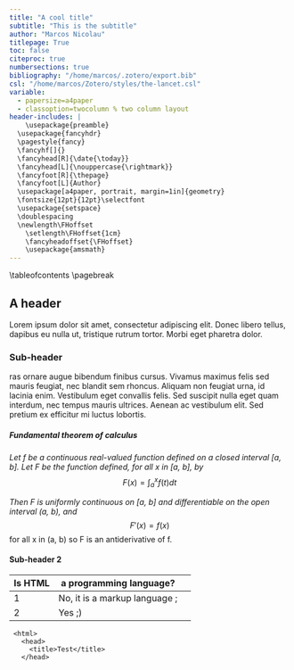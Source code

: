 ```yaml
---
title: "A cool title"
subtitle: "This is the subtitle"
author: "Marcos Nicolau"
titlepage: True
toc: false
citeproc: true
numbersections: true
bibliography: "/home/marcos/.zotero/export.bib"
csl: "/home/marcos/Zotero/styles/the-lancet.csl"
variable: 
  - papersize=a4paper
  - classoption=twocolumn % two column layout
header-includes: |
	\usepackage{preamble} 
  \usepackage{fancyhdr}
  \pagestyle{fancy}
  \fancyhf[]{}
  \fancyhead[R]{\date{\today}}
  \fancyhead[L]{\nouppercase{\rightmark}}
  \fancyfoot[R]{\thepage}
  \fancyfoot[L]{Author}
  \usepackage[a4paper, portrait, margin=1in]{geometry}
  \fontsize{12pt}{12pt}\selectfont
  \usepackage{setspace}
  \doublespacing
  \newlength\FHoffset
	\setlength\FHoffset{1cm}
	\fancyheadoffset{\FHoffset}
	\usepackage{amsmath}
---
```


\tableofcontents
\pagebreak

## A header

Lorem ipsum dolor sit amet, consectetur adipiscing elit. Donec libero tellus, dapibus eu nulla ut, tristique rutrum tortor. Morbi eget pharetra dolor.

### Sub-header

ras ornare augue bibendum finibus cursus. Vivamus maximus felis sed mauris feugiat, nec blandit sem rhoncus. Aliquam non feugiat urna, id lacinia enim. Vestibulum eget convallis felis. Sed suscipit nulla eget quam interdum, nec tempus mauris ultrices. Aenean ac vestibulum elit. Sed pretium ex efficitur mi luctus lobortis.

##### Fundamental theorem of calculus

_Let f be a continuous real-valued function defined on a closed interval [a, b]. Let F be the function defined, for all x in [a, b], by_
$$F(x) = \int _a^x f(t)dt$$

_Then F is uniformly continuous on [a, b] and differentiable on the open interval (a, b), and_
$$F'(x) = f(x)$$
for all x in (a, b) so F is an antiderivative of f.

#### Sub-header 2

| Is HTML | a programming language?       |     |
| ------- | ----------------------------- | --- |
| 1       | No, it is a markup language ; |     |
| 2       | Yes ;)                        |     |

```
 <html>
   <head>
     <title>Test</title>
   </head>
```
